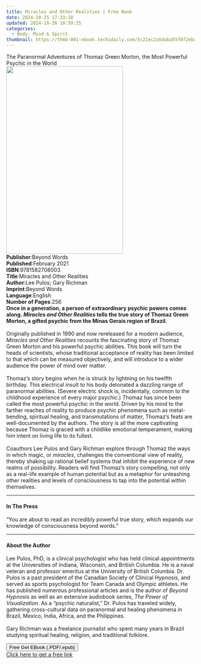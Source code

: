 ```yaml
---
title: Miracles and Other Realities | Free Book
date: 2024-10-25 17:33:18
updated: 2024-10-26 10:59:25
categories:
  - Body, Mind & Spirit
thumbnail: https://thmb-001-ebook.techidaily.com/5c21ec2a5daba55f0f2eba6c2c22c2ece2cd2e05f8014d0ca4ebc85b75c1b223.jpg
---
```

<main id="book-container">
  <div class="flex flex-col">
    <div class="book-brief flex-1 py-6 px-4 sm:p-6 md:py-10 md:px-8">
      <!-- brief-->
      <div class="book-brief-main">
        The Paranormal Adventures of Thomaz Green Morton, the Most Powerful
        Psychic in the World
      </div>
    </div>
    <div
      class="book-meta-info flex-1 grid gap-4 col-start-1 col-end-3 row-start-1 sm:mb-6 sm:grid-cols-4 lg:gap-6 lg:col-start-2 lg:row-end-6 lg:row-span-6 lg:mb-0"
    >
      <div
        class="book-meta-info-left place-content-center mt-4 p-4 text-sm leading-6 col-start-2 col-span-2 dark:text-slate-400"
      >
        <img
          class="w-full h-500 object-cover rounded-lg sm:h-255 sm:col-span-2 lg:col-span-full"
          src="https://img-001-ebook.techidaily.com/7b6c854e2aa5163c68c029c63c41d19ac958882fc20411b628beab42f3bb22da.jpg"
          alt=""
          width="312"
          height="500"
        />
      </div>
      <div
        class="book-meta-info-right mt-2 col-start-1 row-start-2 col-span-3 self-center"
      >
        <!-- meta data  -->
        <div class="flex flex-col px-4 md:px-8">
          <div class="flex-1">
            <strong>Publisher</strong>:<span class="px-2">Beyond Words</span>
          </div>
          <div class="flex-1">
            <strong>Published</strong>:<span class="px-2">February 2021</span>
          </div>
          <div class="flex-1">
            <strong>ISBN</strong>:<span class="px-2">9781582708003</span>
          </div>
          <div class="flex-1">
            <strong>Title</strong>:<span class="px-2"
              >Miracles and Other Realities</span
            >
          </div>
          <div class="flex-1">
            <strong>Author</strong>:<span class="px-2"
              >Lee Pulos; Gary Richman</span
            >
          </div>
          <div class="flex-1">
            <strong>Imprint</strong>:<span class="px-2">Beyond Words</span>
          </div>
          <div class="flex-1">
            <strong>Language</strong>:<span class="px-2">English</span>
          </div>
          <div class="flex-1">
            <strong>Number of Pages</strong>:<span class="px-2">256</span>
          </div>
        </div>
      </div>
    </div>
    <div class="book-description flex-1 py-6 px-4 sm:p-6 md:py-10 md:px-8">
      <div class="book-description-main">
        <div accordion-content="" id="description">
          <b
            >Once in a generation, a person of extraordinary psychic powers
            comes along. <i>Miracles and Other Realities</i> tells the true
            story of Thomaz Green Morton, a gifted psychic from the Minas Gerais
            region of Brazil.</b
          ><br /><br />Originally published in 1990 and now rereleased for a
          modern audience,<i> Miracles and Other Realities</i> recounts the
          fascinating story of Thomaz Green Morton and his powerful psychic
          abilities. This book will turn the heads of scientists, whose
          traditional acceptance of reality has been limited to that which can
          be measured objectively, and will introduce to a wider audience the
          power of mind over matter.<br />
          <br />Thomaz’s story begins when he is struck by lightning on his
          twelfth birthday. This electrical insult to his body detonated a
          dazzling range of paranormal abilities. (Severe electric shock is,
          incidentally, common to the childhood experience of every major
          psychic.) Thomaz has since been called the most powerful psychic in
          the world. Driven by his mind to the farther reaches of reality to
          produce psychic phenomena such as metal-bending, spiritual healing,
          and transmutations of matter, Thomaz’s feats are well-documented by
          the authors. The story is all the more captivating because Thomaz is
          graced with a childlike emotional temperament, making him intent on
          living life to its fullest.<br />
          <br />Coauthors Lee Pulos and Gary Richman explore through Thomaz the
          ways in which magic, or <i>miracles</i>, challenges the conventional
          view of reality, thereby shaking up rational belief systems that
          inhibit the experience of new realms of possibility. Readers will find
          Thomaz’s story compelling, not only as a real-life example of human
          potential but as a metaphor for unleashing other realities and levels
          of consciousness to tap into the potential within themselves.
        </div>
        <div class="accordion-fader"></div>
      </div>
    </div>
    <div class="book-excerpts flex-1 py-6 px-4 sm:p-6 md:py-10 md:px-8">
      <!-- excerpts-->
      <div class="book-excerpts-main">
        <hr />
        <h4 class="placeholder placeholder-heading">
          <span>In The Press</span>
        </h4>
        <p>
          “You are about to read an incredibly powerful true story, which
          expands our knowledge of consciousness beyond words.”
        </p>
      </div>
    </div>
    <div class="book-about-author flex-1 py-6 px-4 sm:p-6 md:py-10 md:px-8">
      <!-- about author-->
      <div class="book-main-author-main">
        <hr />
        <h4 class="placeholder placeholder-heading">
          <span>About the Author</span>
        </h4>
        <p>
          Lee Pulos, PhD, is a clinical psychologist who has held clinical
          appointments at the Universities of Indiana, Wisconsin, and British
          Columbia. He is a naval veteran and professor emeritus at the
          University of British Columbia. Dr. Pulos is a past president of the
          Canadian Society of Clinical Hypnosis, and served as sports
          psychologist for Team Canada and Olympic athletes. He has published
          numerous professional articles and is the author of
          <i>Beyond Hypnosis</i> as well as an extensive audiobook series,
          <i>The Power of Visualization</i>. As a “psychic naturalist,” Dr.
          Pulos has traveled widely, gathering cross-cultural data on paranormal
          and healing phenomena in Brazil, Mexico, India, Africa, and the
          Philippines.<br /><br />Gary Richman was a freelance journalist who
          spent many years in Brazil studying spiritual healing, religion, and
          traditional folklore.
        </p>
      </div>
    </div>
    <div class="book-free-get flex-1 py-6 px-4 sm:p-6 md:py-10 md:px-8">
      <button
        id="btn-free-get"
        class="bg-blue-500 hover:bg-blue-700 text-white font-bold py-2 px-4 rounded"
      >
        Free Get EBook (.PDF/.epub)
      </button>
      <div id="countdown-display" class="px-2 text-lg mt-2"></div>
      <a
        id="free-link"
        class="hidden bg-blue-500 hover:bg-blue-700 text-white font-bold py-2 px-4 rounded"
        href="https://www.ebooks.com/en-us/book/210209538/miracles-and-other-realities/lee-pulos/"
        target="_blank"
        >Click here to get a free link</a
      >
    </div>
    <script>
      let countdownTime = 0;
      let countdownInterval = null;
      document
        .getElementById('btn-free-get')
        .addEventListener('click', startCountdown);
      function startCountdown() {
        countdownTime = new Date().getTime() + 60000 * 3;
        countdownInterval = setInterval(updateCountdown, 1000);
        document.getElementById('btn-free-get').disabled = true;
        document
          .getElementById('btn-free-get')
          .classList.add('bg-gray-500', 'cursor-not-allowed');
      }
      function updateCountdown() {
        let currentTime = new Date().getTime();
        let timeLeft = countdownTime - currentTime;
        let secondsLeft = Math.floor(timeLeft / 1000);
        document.getElementById('countdown-display').innerHTML =
          `Remaining time: ${secondsLeft} seconds.`;
        if (secondsLeft <= 0) {
          clearInterval(countdownInterval);
          document.getElementById('btn-free-get').classList.add('hidden');
          document.getElementById('free-link').classList.remove('hidden');
          document.getElementById('countdown-display').innerHTML = '';
        }
      }
    </script>
  </div>
</main>
